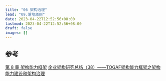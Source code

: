 ```yaml
---
title: "06 架构治理"
lead: "09.落地原则"
date: 2023-04-22T12:52:56+08:00
lastmod: 2023-04-22T12:52:56+08:00
draft: false
images: []
---
```


## 参考
[第 8 章 架构能力框架](https://www.jianshu.com/writer#/notebooks/25123939/notes/95525450)
[企业架构研究总结（38）——TOGAF架构能力框架之架构能力建设和架构治理](https://www.cnblogs.com/zscyun/p/3334411.html)
